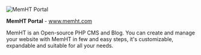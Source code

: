 ![MemHT Portal](http://www.memht.com/assets/git/memht-core.png)

**MemHT Portal** - www.memht.com

MemHT is an Open-source PHP CMS and Blog.
You can create and manage your website with MemHT in few and easy steps, it's customizable, expandable and suitable for all your needs.

